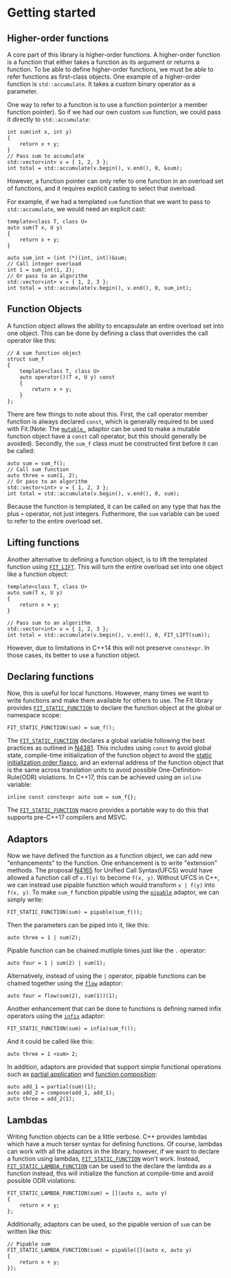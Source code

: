 Getting started
===============

Higher-order functions
----------------------

A core part of this library is higher-order functions. A higher-order function is a function that either takes a function as its argument or returns a function. To be able to define higher-order functions, we must be able to refer functions as first-class objects. One example of a higher-order function is `std::accumulate`. It takes a custom binary operator as a parameter. 

One way to refer to a function is to use a function pointer(or a member function pointer). So if we had our own custom `sum` function, we could pass it directly to `std::accumulate`:

    int sum(int x, int y)
    {
        return x + y;
    }
    // Pass sum to accumulate
    std::vector<int> v = { 1, 2, 3 };
    int total = std::accumulate(v.begin(), v.end(), 0, &sum);


However, a function pointer can only refer to one function in an overload set of functions, and it requires explicit casting to select that overload. 

For example, if we had a templated `sum` function that we want to pass to `std::accumulate`, we would need an explicit cast:

    template<class T, class U>
    auto sum(T x, U y)
    {
        return x + y;
    }

    auto sum_int = (int (*)(int, int))&sum;
    // Call integer overload
    int i = sum_int(1, 2);
    // Or pass to an algorithm
    std::vector<int> v = { 1, 2, 3 };
    int total = std::accumulate(v.begin(), v.end(), 0, sum_int);


Function Objects
----------------

A function object allows the ability to encapsulate an entire overload set into one object. This can be done by defining a class that overrides the call operator like this:

    // A sum function object
    struct sum_f
    {
        template<class T, class U>
        auto operator()(T x, U y) const
        {
            return x + y;
        }
    };

There are few things to note about this. First, the call operator member function is always declared `const`, which is generally required to be used with Fit.(Note: The [`mutable_`](/include/fit/mutable) adaptor can be used to make a mutable function object have a `const` call operator, but this should generally be avoided). Secondly, the `sum_f` class must be constructed first before it can be called:

    auto sum = sum_f();
    // Call sum function
    auto three = sum(1, 2);
    // Or pass to an algorithm
    std::vector<int> v = { 1, 2, 3 };
    int total = std::accumulate(v.begin(), v.end(), 0, sum);

Because the function is templated, it can be called on any type that has the plus `+` operator, not just integers. Futhermore, the `sum` variable can be used to refer to the entire overload set.

Lifting functions
-----------------

Another alternative to defining a function object, is to lift the templated function using [`FIT_LIFT`](/include/fit/lift). This will turn the entire overload set into one object like a function object:

    template<class T, class U>
    auto sum(T x, U y)
    {
        return x + y;
    }

    // Pass sum to an algorithm
    std::vector<int> v = { 1, 2, 3 };
    int total = std::accumulate(v.begin(), v.end(), 0, FIT_LIFT(sum));

However, due to limitations in C++14 this will not preserve `constexpr`. In those cases, its better to use a function object.

Declaring functions
-------------------

Now, this is useful for local functions. However, many times we want to write functions and make them available for others to use. The Fit library provides [`FIT_STATIC_FUNCTION`](/include/fit/function) to declare the function object at the global or namespace scope:

    FIT_STATIC_FUNCTION(sum) = sum_f();

The [`FIT_STATIC_FUNCTION`](/include/fit/function) declares a global variable following the best practices as outlined in [N4381](http://www.open-std.org/jtc1/sc22/wg21/docs/papers/2015/n4381.html). This includes using `const` to avoid global state, compile-time initialization of the function object to avoid the [static initialization order fiasco](https://isocpp.org/wiki/faq/ctors#static-init-order), and an external address of the function object that is the same across translation units to avoid possible One-Definition-Rule(ODR) violations. In C++17, this can be achieved using an `inline` variable:

    inline const constexpr auto sum = sum_f{};

The [`FIT_STATIC_FUNCTION`](/include/fit/function) macro provides a portable way to do this that supports pre-C++17 compilers and MSVC.

Adaptors
--------

Now we have defined the function as a function object, we can add new "enhancements" to the function. One enhancement is to write "extension" methods. The proposal [N4165](http://www.open-std.org/jtc1/sc22/wg21/docs/papers/2014/n4165.pdf) for Unified Call Syntax(UFCS) would have allowed a function call of `x.f(y)` to become `f(x, y)`. Without UFCS in C++, we can instead use pipable function which would transform `x | f(y)` into `f(x, y)`. To make `sum_f` function pipable using the [`pipable`](/include/fit/pipable) adaptor, we can simply write:

    FIT_STATIC_FUNCTION(sum) = pipable(sum_f());

Then the parameters can be piped into it, like this:

    auto three = 1 | sum(2);

Pipable function can be chained mutliple times just like the `.` operator:

    auto four = 1 | sum(2) | sum(1);

Alternatively, instead of using the `|` operator, pipable functions can be chained together using the [`flow`](/include/fit/flow) adaptor:

    auto four = flow(sum(2), sum(1))(1); 

Another enhancement that can be done to functions is defining named infix operators using the [`infix`](/include/fit/infix) adaptor:

    FIT_STATIC_FUNCTION(sum) = infix(sum_f());

And it could be called like this:

    auto three = 1 <sum> 2;

In addition, adaptors are provided that support simple functional operations such as [partial application](https://en.wikipedia.org/wiki/Partial_application) and [function composition](https://en.wikipedia.org/wiki/Function_composition):

    auto add_1 = partial(sum)(1);
    auto add_2 = compose(add_1, add_1);
    auto three = add_2(1);

Lambdas
-------

Writing function objects can be a little verbose. C++ provides lambdas which have a much terser syntax for defining functions. Of course, lambdas can work with all the adaptors in the library, however, if we want to declare a function using lambdas, [`FIT_STATIC_FUNCTION`](/include/fit/function) won't work. Instead, [`FIT_STATIC_LAMBDA_FUNCTION`](FIT_STATIC_LAMBDA_FUNCTION) can be used to the declare the lambda as a function instead, this will initialize the function at compile-time and avoid possible ODR violations:

    FIT_STATIC_LAMBDA_FUNCTION(sum) = [](auto x, auto y)
    {
        return x + y;
    };

Additionally, adaptors can be used, so the pipable version of `sum` can be written like this:

    // Pipable sum
    FIT_STATIC_LAMBDA_FUNCTION(sum) = pipable([](auto x, auto y)
    {
        return x + y;
    });

